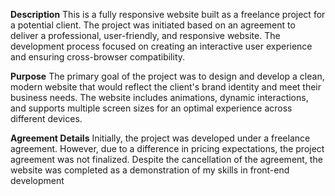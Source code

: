 **Description**
This is a fully responsive website built as a freelance project for a potential client. The project was initiated based on an agreement to deliver a professional, user-friendly, and responsive website. The development process focused on creating an interactive user experience and ensuring cross-browser compatibility.

**Purpose**
The primary goal of the project was to design and develop a clean, modern website that would reflect the client's brand identity and meet their business needs. The website includes animations, dynamic interactions, and supports multiple screen sizes for an optimal experience across different devices.

**Agreement Details**
Initially, the project was developed under a freelance agreement. However, due to a difference in pricing expectations, the project agreement was not finalized. Despite the cancellation of the agreement, the website was completed as a demonstration of my skills in front-end development
